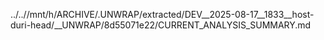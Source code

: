 ../..//mnt/h/ARCHIVE/.UNWRAP/extracted/DEV__2025-08-17__1833__host-duri-head/__UNWRAP/8d55071e22/CURRENT_ANALYSIS_SUMMARY.md